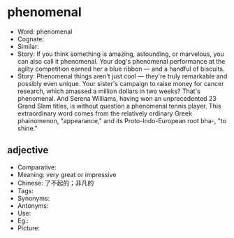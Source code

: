 # phenomenal

- Word: phenomenal
- Cognate: 
- Similar: 
- Story: If you think something is amazing, astounding, or marvelous, you can also call it phenomenal. Your dog's phenomenal performance at the agilty competition earned her a blue ribbon — and a handful of biscuits.
- Story: Phenomenal things aren't just cool — they're truly remarkable and possibly even unique. Your sister's campaign to raise money for cancer research, which amassed a million dollars in two weeks? That's phenomenal. And Serena Williams, having won an unprecedented 23 Grand Slam titles, is without question a phenomenal tennis player. This extraordinary word comes from the relatively ordinary Greek phainomenon, "appearance," and its Proto-Indo-European root bha-, "to shine."

## adjective

- Comparative: 
- Meaning: very great or impressive
- Chinese: 了不起的；非凡的
- Tags: 
- Synonyms: 
- Antonyms: 
- Use: 
- Eg.: 
- Picture: 

